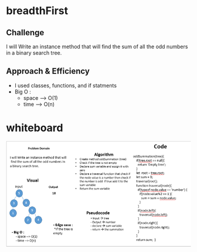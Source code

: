 # breadthFirst

## Challenge
I will Write an instance method that will find the sum of all the odd numbers in a binary search tree. 

## Approach & Efficiency
- I used classes, functions, and if statments 
- Big O : 
     - space --> O(1)
     - time --> O(n)

# whiteboard
![BFT](../../assets/oddSummation.PNG)





